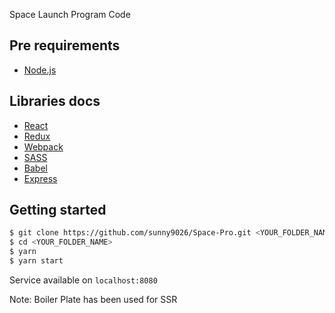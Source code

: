 Space Launch Program Code

## Pre requirements
* [Node.js](https://nodejs.org/)

## Libraries docs
* [React](https://reactjs.org/)
* [Redux](https://redux.js.org/introduction)
* [Webpack](https://webpack.js.org/)
* [SASS](https://sass-lang.com/guide)
* [Babel](https://babeljs.io)
* [Express](http://expressjs.com/)

## Getting started
```bash
$ git clone https://github.com/sunny9026/Space-Pro.git <YOUR_FOLDER_NAME>
$ cd <YOUR_FOLDER_NAME>
$ yarn 
$ yarn start
```

Service available on `localhost:8080`

Note: Boiler Plate has been used for SSR
